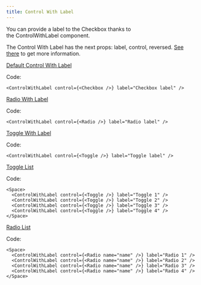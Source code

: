 ```yaml
---
title: Control With Label
---
```

You can provide a label to the Checkbox thanks to the ControlWithLabel component.

The Control With Label has the next props: label, control, reversed. [See there](/?path=/docs/core-controls-controlwithlabel--docs) to get more information.

[Default Control With Label](/?path=/story/core-controls-controlwithlabel--default-control-with-label)

Code:

```tsx
<ControlWithLabel control={<Checkbox />} label="Checkbox label" />
```

[Radio With Label](/?path=/story/core-controls-controlwithlabel--radio-with-label)

Code:

```tsx
<ControlWithLabel control={<Radio />} label="Radio label" />
```

[Toggle With Label](/?path=/story/core-controls-controlwithlabel--toggle-with-label)

Code:

```tsx
<ControlWithLabel control={<Toggle />} label="Toggle label" />
```

[Toggle List](/?path=/story/core-controls-controlwithlabel--toggle-list)

Code:

```tsx
<Space>
  <ControlWithLabel control={<Toggle />} label="Toggle 1" />
  <ControlWithLabel control={<Toggle />} label="Toggle 2" />
  <ControlWithLabel control={<Toggle />} label="Toggle 3" />
  <ControlWithLabel control={<Toggle />} label="Toggle 4" />
</Space>
```

[Radio List](/?path=/story/core-controls-controlwithlabel--radio-list)

Code:

```tsx
<Space>
  <ControlWithLabel control={<Radio name="name" />} label="Radio 1" />
  <ControlWithLabel control={<Radio name="name" />} label="Radio 2" />
  <ControlWithLabel control={<Radio name="name" />} label="Radio 3" />
  <ControlWithLabel control={<Radio name="name" />} label="Radio 4" />
</Space>
```
